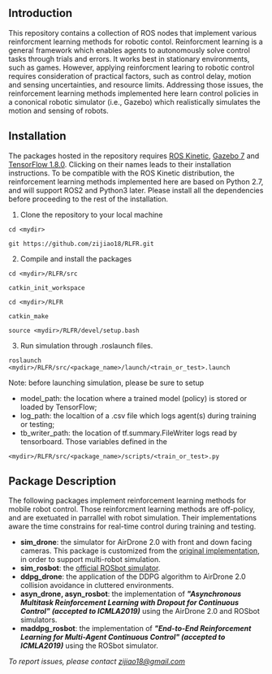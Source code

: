 ## Introduction
This repository contains a collection of ROS nodes that implement various reinforcment learning methods for robotic contol. Reinforcment learning is a general framework which enables agents to autonomously solve control tasks through trials and errors. It works best in stationary environments, such as games. However, applying reinforcment learing to robotic control requires consideration of practical factors, such as control delay, motion and sensing uncertainties, and resource limits. Addressing those issues, the reinforcement learning methods implemented here learn control policies in a cononical robotic simulator (i.e., Gazebo) which realistically simulates the motion and sensing of robots. 

## Installation
The packages hosted in the repository requires [ROS Kinetic](http://wiki.ros.org/kinetic/Installation), [Gazebo 7](http://gazebosim.org/tutorials?tut=ros_installing#InstallGazebo) and [TensorFlow 1.8.0](https://www.tensorflow.org/install/pip?lang=python2#nav-buttons-1). Clicking on their names leads to their installation instructions. To be compatible with the ROS Kinetic distribution, the reinforcement learning methods implemented here are based on Python 2.7, and will support ROS2 and Python3 later. Please install all the dependencies before proceeding to the rest of the installation. 

1. Clone the repository to your local machine
```
cd <mydir>

git https://github.com/zijiao18/RLFR.git
```
2. Compile and install the packages
```
cd <mydir>/RLFR/src

catkin_init_workspace

cd <mydir>/RLFR

catkin_make

source <mydir>/RLFR/devel/setup.bash
```
3. Run simulation through .roslaunch files.
```
roslaunch <mydir>/RLFR/src/<package_name>/launch/<train_or_test>.launch
``` 
Note: before launching simulation, please be sure to setup 
- model_path: the location where a trained model (policy) is stored or loaded by TensorFlow; 
- log_path: the localtion of a .csv file which logs agent(s) during training or testing;
- tb_writer_path: the location of tf.summary.FileWriter logs read by tensorboard.
Those variables defined in the 
```
<mydir>/RLFR/src/<package_name>/scripts/<train_or_test>.py
```

## Package Description
The following packages implement reinforcement learning methods for mobile robot control. Those reinforcment learning methods are off-policy, and are exetuated in parrallel with robot simulation. Their implementations aware the time constrains for real-time control during training and testing.

- **sim_drone**: the simulator for AirDrone 2.0 with front and down facing cameras. This package is customized from the [original implementation](http://wiki.ros.org/tum_simulator), in order to support multi-robot simulation.
- **sim_rosbot**: the [official ROSbot simulator](https://github.com/husarion/rosbot_description). 
- **ddpg_drone**: the application of the DDPG algorithm to AirDrone 2.0 collision avoidance in cluttered environments. 
- **asyn_drone, asyn_rosbot**: the implementation of **_"Asynchronous Multitask Reinforcement Learning with Dropout for Continuous Control" (accepted to ICMLA2019)_** using the AirDrone 2.0 and ROSbot simulators.
- **maddpg_rosbot**: the implementation of **_"End-to-End Reinforcement Learning for Multi-Agent Continuous Control" (accepted to ICMLA2019)_** using the ROSbot simulator.

*To report issues, please contact zijiao18@gmail.com*